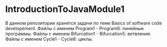 # IntroductionToJavaModule1
В данном репозитории хранятся задачи по теме Basics of software code developement.
Файлы с именем Program1 - Program6: линейные программы.
Файлы с именем Bifurcation1 - Bifurcation5: ветвления.
Файлы с именем Cycle1 - Cycle8: циклы.
